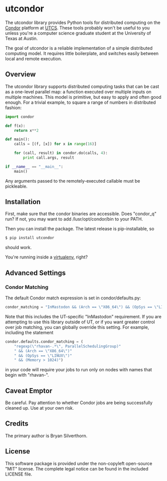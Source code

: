 utcondor
========

The utcondor library provides Python tools for distributed computing on the
[Condor](http://www.cs.wisc.edu/condor/) platform at
[UTCS](http://www.cs.utexas.edu/). These tools probably won't be useful to you
unless you're a computer science graduate student at the University of Texas at
Austin.

The goal of utcondor is a reliable implementation of a simple distributed
computing model. It requires little boilerplate, and switches easily between
local and remote execution.

Overview
--------

The utcondor library supports distributed computing tasks that can be cast as a
one-level parallel map: a function executed over multiple inputs on multiple
machines. This model is primitive, but easy to apply and often good enough. For
a trivial example, to square a range of numbers in distributed fashion:

```python
import condor

def f(x):
    return x**2

def main():
    calls = [(f, [x]) for x in range(16)]

    for (call, result) in condor.do(calls, 4):
        print call.args, result

if __name__ == "__main__":
    main()
```

Any arguments passed to the remotely-executed callable must be pickleable.

Installation
------------

First, make sure that the condor binaries are accessible. Does "condor_q" run?
If not, you may want to add /lusr/opt/condor/bin to your PATH.

Then you can install the package. The latest release is pip-installable, so

```sh
$ pip install utcondor
```

should work.

You're running inside a [virtualenv](http://pypi.python.org/pypi/virtualenv),
right?

Advanced Settings
-----------------

### Condor Matching

The default Condor match expression is set in condor/defaults.py:

```python
condor_matching = "InMastodon && (Arch == \"X86_64\") && (OpSys == \"LINUX\") && (Memory > 1024)"
```

Note that this includes the UT-specific "InMastodon" requirement. If you are
attempting to use this library outside of UT, or if you want greater control
over job matching, you can globally override this setting. For example,
including the statement

```python
condor.defaults.condor_matching = (
    "regexp(\"rhavan-.*\", ParallelSchedulingGroup)"
    " && (Arch == \"X86_64\")"
    " && (OpSys == \"LINUX\")"
    " && (Memory > 1024)")
```

in your code will require your jobs to run only on nodes with names that begin
with "rhavan-".

Caveat Emptor
-------------

Be careful. Pay attention to whether Condor jobs are being successfully cleaned
up. Use at your own risk.

Credits
-------

The primary author is Bryan Silverthorn.

License
-------

This software package is provided under the non-copyleft open-source "MIT"
license. The complete legal notice can be found in the included LICENSE file.

